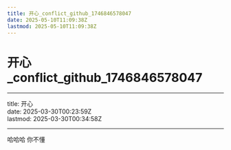 ```yaml
---
title: 开心_conflict_github_1746846578047
date: 2025-05-10T11:09:38Z
lastmod: 2025-05-10T11:09:38Z
---
```


# 开心_conflict_github_1746846578047

---

title: 开心  
date: 2025-03-30T00:23:59Z  
lastmod: 2025-03-30T00:34:58Z

---

哈哈哈 你不懂

‍
